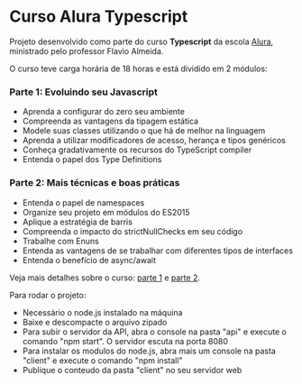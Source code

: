 # Curso Alura Typescript

<p>Projeto desenvolvido como parte do curso <b>Typescript</b> da escola <a href="https://www.alura.com.br/">Alura</a>, ministrado pelo professor Flavio Almeida.</p>
<p>O curso teve carga horária de 18 horas e está dividido em 2 módulos:</p>
<h3>Parte 1: Evoluindo seu Javascript</h3>
<ul>
<li>Aprenda a configurar do zero seu ambiente</li>
<li>Compreenda as vantagens da tipagem estática</li>
<li>Modele suas classes utilizando o que há de melhor na linguagem</li>
<li>Aprenda a utilizar modificadores de acesso, herança e tipos genéricos</li>
<li>Conheça gradativamente os recursos do TypeScript compiler</li>
<li>Entenda o papel dos Type Definitions</li>
</ul>
<h3>Parte 2: Mais técnicas e boas práticas</h3>
<ul>
<li>Entenda o papel de namespaces</li>
<li>Organize seu projeto em módulos do ES2015</li>
<li>Aplique a estratégia de barris</li>
<li>Compreenda o impacto do strictNullChecks em seu código</li>
<li>Trabalhe com Enuns</li>
<li>Entenda as vantagens de se trabalhar com diferentes tipos de interfaces</li>
<li>Entenda o benefício de async/await</li>
</ul>
<p>Veja mais detalhes sobre o curso: 
  <a href="https://cursos.alura.com.br/course/typescript-parte1">parte 1</a> e <a href="https://cursos.alura.com.br/course/typescript-parte2">parte 2</a>.
</p>
<p>Para rodar o projeto:</p>
<ul>
  <li>Necessário o node.js instalado na máquina</li>
  <li>Baixe e descompacte o arquivo zipado</li>
  <li>Para subir o servidor da API, abra o console na pasta "api" e execute o comando "npm start". O servidor escuta na porta 8080</li>
  <li>Para instalar os modulos do node.js, abra mais um console na pasta "client" e execute o comando "npm install"</li>
  <li>Publique o conteudo da pasta "client" no seu servidor web</li>
</ul>
